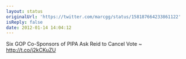 ```yaml
---
layout: status
originalUrl: 'https://twitter.com/marcgg/status/158187664233861122'
isReply: false
date: 2012-01-14 14:04:12
---
```


Six GOP Co-Sponsors of PIPA Ask Reid to Cancel Vote ~ http://t.co/j2kCKuZU
